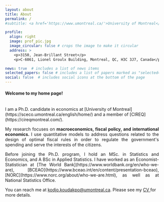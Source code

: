 ```yaml
---
layout: about
title: About
permalink: /
#subtitle: <a href='https://www.umontreal.ca/'>University of Montreal</a>

profile:
  align: right
  image: prof_pic.jpg
  image_circular: false # crops the image to make it circular
  address: >
    <p>3150, Jean-Brillant Street</p>
    <p>C-6061, Lionel Groulx Building, Montreal, QC, H3C 3J7, Canada</p>

news: true  # includes a list of news items
selected_papers: false # includes a list of papers marked as "selected={true}"
social: false  # includes social icons at the bottom of the page
---
```




<h4>Welcome to my home page!</h4>  
 <!-- <br/> est pour inserer une ligne vide -->
<br/>
I am a Ph.D. candidate in economics at  [University of Montreal](https://sceco.umontreal.ca/english/home/) and  a member of [CIREQ](https://cireqmontreal.com/). 


<p align="justify">My research focuses on <strong> macroeconomics, fiscal policy, and international economics. </strong> I use quantitative models to address questions related to the design of optimal fiscal rules  in order to regulate the government's spending and serve the interests of the citizens.   </p>


<p align="justify"> Before joining the Ph.D. program, I hold an MSc. in Statistics and Economics, and A BSc in Applied Statistics. I have worked as an Economist-Statistician at  [The World Bank](https://www.worldbank.org/en/who-we-are), [BCEAO](https://www.bceao.int/en/content/presentation-bceao), [NORC](https://www.norc.org/about/who-we-are.html), as well as at National Statistics Office.</p>

<p>
You can reach me at  <a href="mailto:%20kodjo.koudakpo@umontreal.ca"> kodjo.koudakpo@umontreal.ca</a>. Please see my <a href= "/assets/pdf/CV_KOUDAKPO.pdf"> CV </a> for more details. </p>



<!-- Put your address / P.O. box / other info right below your picture. You can also disable any of these elements by editing the `profile` property of the YAML header of your `_pages/about.md`. Edit `_bibliography/papers.bib` and Jekyll will render your [publications page](/al-folio/publications/) automatically. -->


<!-- Link to your social media connections, too. This theme is set up to use [Font Awesome icons](http://fortawesome.github.io/Font-Awesome/) and [Academicons](https://jpswalsh.github.io/academicons/), like the ones below. Add your Facebook, Twitter, LinkedIn, Google Scholar, or just disable all of them. -->


 
